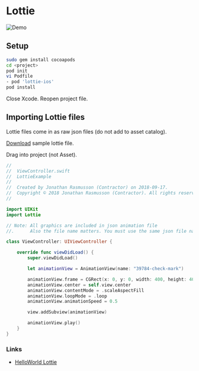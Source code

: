 # Lottie

![Demo](https://github.com/jrasmusson/ios-starter-kit/blob/master/cocoapods/lottie/images/demo.gif)


## Setup

```bash
sudo gem install cocoapods
cd <project>
pod init
vi Podfile
- pod 'lottie-ios'
pod install
```
Close Xcode. Reopen project file.

## Importing Lottie files

Lottie files come in as raw json files (do not add to asset catalog).

[Download](https://www.lottiefiles.com/159-servishero-loading) sample lottie file.

Drag into project (not Asset).

```swift
//
//  ViewController.swift
//  LottieExample
//
//  Created by Jonathan Rasmusson (Contractor) on 2018-09-17.
//  Copyright © 2018 Jonathan Rasmusson (Contractor). All rights reserved.
//

import UIKit
import Lottie

// Note: All graphics are included in json animation file
//.      Also the file name matters. You must use the same json file name when loading.

class ViewController: UIViewController {

    override func viewDidLoad() {
        super.viewDidLoad()

        let animationView = AnimationView(name: "39784-check-mark")

        animationView.frame = CGRect(x: 0, y: 0, width: 400, height: 400)
        animationView.center = self.view.center
        animationView.contentMode = .scaleAspectFill
        animationView.loopMode = .loop
        animationView.animationSpeed = 0.5

        view.addSubview(animationView)

        animationView.play()
    }
}
```



### Links

- [HelloWorld Lottie](https://www.appcoda.com/lottie-beginner-guide/)

